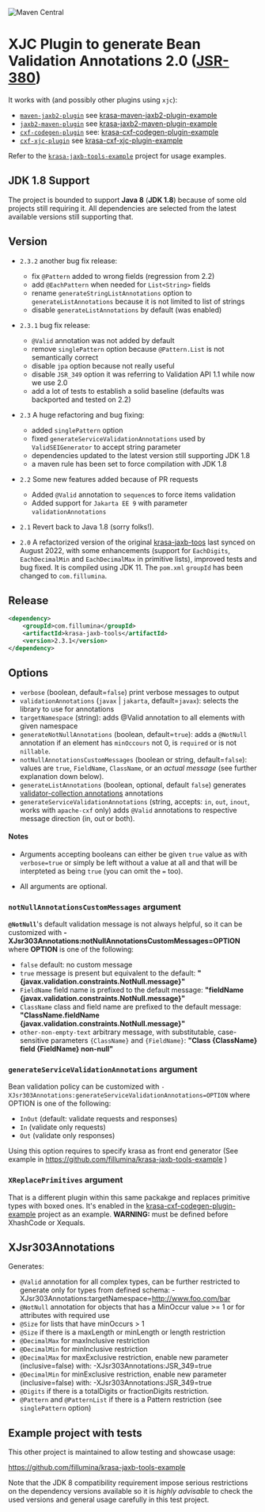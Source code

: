 ![Maven Central](https://img.shields.io/maven-central/v/com.fillumina/krasa-jaxb-tools.svg)

# XJC Plugin to generate Bean Validation Annotations 2.0 ([JSR-380](https://jcp.org/en/jsr/detail?id=380))

It works with (and possibly other plugins using `xjc`):

- [`maven-jaxb2-plugin`](https://github.com/highsource/jaxb-tools) see [krasa-maven-jaxb2-plugin-example](https://github.com/fillumina/krasa-jaxb-tools-example/blob/master/krasa-maven-jaxb2-plugin-example/pom.xml)
- [`jaxb2-maven-plugin`](https://github.com/mojohaus/jaxb2-maven-plugin) see [krasa-jaxb2-maven-plugin-example](https://github.com/fillumina/krasa-jaxb-tools-example/blob/master/krasa-jaxb2-maven-plugin-example/pom.xml)
- [`cxf-codegen-plugin`](https://cxf.apache.org/docs/maven-cxf-codegen-plugin-wsdl-to-java.html) see: [krasa-cxf-codegen-plugin-example](https://github.com/fillumina/krasa-jaxb-tools-example/blob/master/krasa-cxf-codegen-plugin-example/pom.xml)
- [`cxf-xjc-plugin`](https://cxf.apache.org/cxf-xjc-plugin.html) see [krasa-cxf-xjc-plugin-example](https://github.com/fillumina/krasa-jaxb-tools-example/blob/master/krasa-cxf-xjc-plugin-example/pom.xml)

Refer to the [`krasa-jaxb-tools-example`](https://github.com/fillumina/krasa-jaxb-tools-example) project for usage examples.

JDK 1.8 Support
----------------

The project is bounded to support **Java 8** (**JDK 1.8**) because of some old projects still requiring it. All dependencies are selected from the latest available versions still supporting that.

Version
----------------

- `2.3.2` another bug fix release:
  
  - fix `@Pattern` added to wrong fields (regression from 2.2)
  - add `@EachPattern` when needed for `List<String>` fields
  - rename `generateStringListAnnotations` option to `generateListAnnotations` because it is not limited to list of strings
  - disable `generateListAnnotations` by default (was enabled)

- `2.3.1` bug fix release:
  
  - `@Valid` annotation was not added by default
  - remove `singlePattern` option because `@Pattern.List` is not semantically correct
  - disable `jpa` option because not really useful
  - disable `JSR_349` option it was referring to Validation API 1.1 while now we use 2.0
  - add a lot of tests to establish a solid baseline (defaults was backported and tested on 2.2)

- `2.3` A huge refactoring and bug fixing:
  
  - added `singlePattern` option
  - fixed `generateServiceValidationAnnotations` used by `ValidSEIGenerator` to accept string parameter
  - dependencies updated to the latest version still supporting JDK 1.8
  - a maven rule has been set to force compilation with JDK 1.8

- `2.2` Some new features added because of PR requests
  
  - Added `@Valid` annotation to `sequence`s to force items validation
  - Added support for `Jakarta EE 9` with parameter `validationAnnotations`

- `2.1` Revert back to Java 1.8 (sorry folks!).

- `2.0` A refactorized version of the original [krasa-jaxb-toos](https://github.com/krasa/krasa-jaxb-tools) last synced on August 2022, with some enhancements (support for `EachDigits`, `EachDecimalMin` and `EachDecimalMax` in primitive lists), improved tests and bug fixed. It is compiled using JDK 11. The `pom.xml` `groupId` has been changed to `com.fillumina`.

Release
----------------

```xml
<dependency>
    <groupId>com.fillumina</groupId>
    <artifactId>krasa-jaxb-tools</artifactId>
    <version>2.3.1</version>
</dependency>
```

Options
----------------

- `verbose` (boolean, default=`false`) print verbose messages to output
- `validationAnnotations` (`javax` | `jakarta`, default=`javax`): selects the library to use for annotations
- `targetNamespace` (string): adds @Valid annotation to all elements with given namespace
- `generateNotNullAnnotations` (boolean, default=`true`): adds a `@NotNull` annotation if an element has `minOccours` not 0, is `required` or is not `nillable`.
- `notNullAnnotationsCustomMessages` (boolean or string, default=`false`): values are `true`, `FieldName`, `ClassName`, or an *actual message* (see further explanation down below).
- `generateListAnnotations` (boolean, optional, default `false`) generates [validator-collection annotations](https://github.com/jirutka/validator-collection) annotations
- `generateServiceValidationAnnotations` (string, accepts: `in`, `out`, `inout`, works with  `apache-cxf` only) adds `@Valid` annotations to respective message direction (in, out or both).

#### Notes

- Arguments accepting booleans can either be given `true` value as with `verbose=true` or simply be left without a value at all and that will be interpteted as being `true`  (you can omit the `=` too).

- All arguments are optional.

### `notNullAnnotationsCustomMessages` argument

**`@NotNull`**'s default validation message is not always helpful, so it can be customized with **-XJsr303Annotations:notNullAnnotationsCustomMessages=OPTION** where **OPTION** is one of the following:

- `false` default: no custom message
- `true` message is present but equivalent to the default: **"{javax.validation.constraints.NotNull.message}"**
- `FieldName` field name is prefixed to the default message: **"fieldName {javax.validation.constraints.NotNull.message}"**
- `ClassName` class and field name are prefixed to the default message: **"ClassName.fieldName {javax.validation.constraints.NotNull.message}"**
- `other-non-empty-text` arbitrary message, with substitutable, case-sensitive parameters `{ClassName}` and `{FieldName}`: **"Class {ClassName} field {FieldName} non-null"**

### `generateServiceValidationAnnotations` argument

Bean validation policy can be customized with `-XJsr303Annotations:generateServiceValidationAnnotations=OPTION` where OPTION is one of the following:

- `InOut` (default: validate requests and responses)
- `In` (validate only requests)
- `Out` (validate only responses)

Using this option requires to specify krasa as front end generator (See example in https://github.com/fillumina/krasa-jaxb-tools-example )

### `XReplacePrimitives` argument

That is a different plugin within this same packakge and replaces primitive types with boxed ones. It's enabled in the [krasa-cxf-codegen-plugin-example](https://github.com/fillumina/krasa-jaxb-tools-example/blob/master/krasa-cxf-codegen-plugin-example/pom.xml) project as an example.
**WARNING:** must be defined before XhashCode or Xequals.

XJsr303Annotations
----------------

Generates:

- `@Valid` annotation for all complex types, can be further restricted to generate only for types from defined schema: -XJsr303Annotations:targetNamespace=http://www.foo.com/bar
- `@NotNull` annotation for objects that has a MinOccur value >= 1 or for attributes with required use
- `@Size` for lists that have minOccurs > 1
- `@Size` if there is a maxLength or minLength or length restriction
- `@DecimalMax` for maxInclusive restriction
- `@DecimalMin` for minInclusive restriction
- `@DecimalMax` for maxExclusive restriction, enable new parameter (inclusive=false) with: -XJsr303Annotations:JSR_349=true
- `@DecimalMin` for minExclusive restriction, enable new parameter (inclusive=false) with: -XJsr303Annotations:JSR_349=true
- `@Digits` if there is a totalDigits or fractionDigits restriction.
- `@Pattern` and `@PatternList` if there is a Pattern restriction (see `singlePattern` option)

Example project with tests
----------------

This other project is maintained to allow testing and showcase usage:

https://github.com/fillumina/krasa-jaxb-tools-example

Note that the JDK 8 compatibility requirement impose serious restrictions on the dependency versions available so it is *highly advisable* to check the used versions and general usage carefully in this test project.
